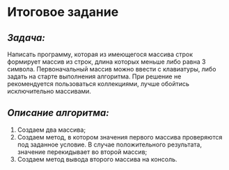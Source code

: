 # Итоговое задание 

## *Задача:*
Написать программу, которая из имеющегося массива строк формирует массив из строк, длина которых меньше либо равна 3 символа. Первоначальный массив можно ввести с клавиатуры, либо задать на старте выполнения алгоритма. При решение не рекомендуется пользоваться коллекциями, лучше обойтись исключительно массивами.

## *Описание алгоритма:*
1. Создаем два массива;
2. Создаем метод, в котором значения первого массива проверяются под заданное условие. В случае положительного результата, значение перекидывает во второй массив;
3. Создаем метод вывода второго массива на консоль.
